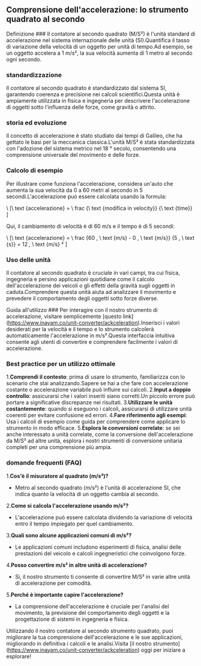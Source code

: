 ## Comprensione dell'accelerazione: lo strumento quadrato al secondo

Definizione ###
Il contatore al secondo quadrato (M/S²) è l'unità standard di accelerazione nel sistema internazionale delle unità (SI).Quantifica il tasso di variazione della velocità di un oggetto per unità di tempo.Ad esempio, se un oggetto accelera a 1 m/s², la sua velocità aumenta di 1 metro al secondo ogni secondo.

### standardizzazione
Il contatore al secondo quadrato è standardizzato dal sistema SI, garantendo coerenza e precisione nei calcoli scientifici.Questa unità è ampiamente utilizzata in fisica e ingegneria per descrivere l'accelerazione di oggetti sotto l'influenza delle forze, come gravità o attrito.

### storia ed evoluzione
Il concetto di accelerazione è stato studiato dai tempi di Galileo, che ha gettato le basi per la meccanica classica.L'unità M/S² è stata standardizzata con l'adozione del sistema metrico nel 18 ° secolo, consentendo una comprensione universale del movimento e delle forze.

### Calcolo di esempio
Per illustrare come funziona l'accelerazione, considera un'auto che aumenta la sua velocità da 0 a 60 metri al secondo in 5 secondi.L'accelerazione può essere calcolata usando la formula:

\ [\ text {accelerazione} = \ frac {\ text {modifica in velocity}} {\ text {time}} \]

Qui, il cambiamento di velocità è di 60 m/s e il tempo è di 5 secondi:

\ [\ text {accelerazione} = \ frac {60 \, \ text {m/s} - 0 \, \ text {m/s}} {5 \, \ text {s}} = 12 \, \ text {m/s} ² \]

### Uso delle unità
Il contatore al secondo quadrato è cruciale in vari campi, tra cui fisica, ingegneria e persino applicazioni quotidiane come il calcolo dell'accelerazione dei veicoli o gli effetti della gravità sugli oggetti in caduta.Comprendere questa unità aiuta ad analizzare il movimento e prevedere il comportamento degli oggetti sotto forze diverse.

Guida all'utilizzo ###
Per interagire con il nostro strumento di accelerazione, visitare semplicemente [questo link] (https://www.inayam.co/unit-converter/ackceleration).Inserisci i valori desiderati per la velocità e il tempo e lo strumento calcolerà automaticamente l'accelerazione in m/s².Questa interfaccia intuitiva consente agli utenti di convertire e comprendere facilmente i valori di accelerazione.

### Best practice per un utilizzo ottimale
1.**Comprendi il contesto**: prima di usare lo strumento, familiarizza con lo scenario che stai analizzando.Sapere se hai a che fare con accelerazione costante o accelerazione variabile può influire sui calcoli.
2.**Input a doppio controllo**: assicurarsi che i valori inseriti siano corretti.Un piccolo errore può portare a significative discrepanze nei risultati.
3.**Utilizzare le unità costantemente**: quando si eseguono i calcoli, assicurarsi di utilizzare unità coerenti per evitare confusione ed errori.
4.**Fare riferimento agli esempi**: Usa i calcoli di esempio come guida per comprendere come applicare lo strumento in modo efficace.
5.**Esplora le conversioni correlate**: se sei anche interessato a unità correlate, come la conversione dell'accelerazione da M/S² ad altre unità, esplora i nostri strumenti di conversione unitaria completi per una comprensione più ampia.

### domande frequenti (FAQ)

1.**Cos'è il misuratore al quadrato (m/s²)?**
- Metro al secondo quadrato (m/s²) è l'unità di accelerazione SI, che indica quanto la velocità di un oggetto cambia al secondo.

2.**Come si calcola l'accelerazione usando m/s²?**
- L'accelerazione può essere calcolata dividendo la variazione di velocità entro il tempo impiegato per quel cambiamento.

3.**Quali sono alcune applicazioni comuni di m/s²?**
- Le applicazioni comuni includono esperimenti di fisica, analisi delle prestazioni del veicolo e calcoli ingegneristici che coinvolgono forze.

4.**Posso convertire m/s² in altre unità di accelerazione?**
- Sì, il nostro strumento ti consente di convertire M/S² in varie altre unità di accelerazione per comodità.

5.**Perché è importante capire l'accelerazione?**
- La comprensione dell'accelerazione è cruciale per l'analisi del movimento, la previsione del comportamento degli oggetti e la progettazione di sistemi in ingegneria e fisica.

Utilizzando il nostro contatore al secondo strumento quadrato, puoi migliorare la tua comprensione dell'accelerazione e le sue applicazioni, migliorando in definitiva i calcoli e le analisi.Visita [il nostro strumento] (https://www.inayam.co/unit-converter/ackceleration) oggi per iniziare a esplorare!